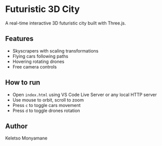 # Futuristic 3D City

A real-time interactive 3D futuristic city built with Three.js.

## Features
- Skyscrapers with scaling transformations
- Flying cars following paths
- Hovering rotating drones
- Free camera controls

## How to run
- Open `index.html` using VS Code Live Server or any local HTTP server
- Use mouse to orbit, scroll to zoom
- Press `c` to toggle cars movement
- Press `d` to toggle drones rotation

## Author
Keletso Monyamane
